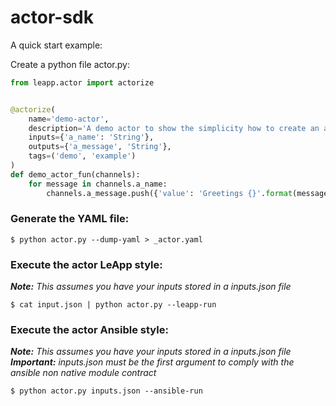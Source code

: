 # actor-sdkA quick start example:Create a python file actor.py:```pythonfrom leapp.actor import actorize@actorize(    name='demo-actor',    description='A demo actor to show the simplicity how to create an actor',    inputs={'a_name': 'String'},    outputs={'a_message', 'String'},    tags=('demo', 'example'))def demo_actor_fun(channels):    for message in channels.a_name:        channels.a_message.push({'value': 'Greetings {}'.format(message['value'])```### Generate the YAML file:```shell$ python actor.py --dump-yaml > _actor.yaml```### Execute the actor LeApp style:_**Note:** This assumes you have your inputs stored in a inputs.json file_```shell$ cat input.json | python actor.py --leapp-run```### Execute the actor Ansible style:_**Note:** This assumes you have your inputs stored in a inputs.json file__**Important:** inputs.json must be the first argument to comply with the ansible non native module contract_```shell$ python actor.py inputs.json --ansible-run```